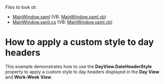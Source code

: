 <!-- default file list -->
*Files to look at*:

* [MainWindow.xaml](./CS/WpfApplication1/MainWindow.xaml) (VB: [MainWindow.xaml.vb](./VB/WpfApplication1/MainWindow.xaml.vb))
* [MainWindow.xaml.cs](./CS/WpfApplication1/MainWindow.xaml.cs) (VB: [MainWindow.xaml.vb](./VB/WpfApplication1/MainWindow.xaml.vb))
<!-- default file list end -->
# How to apply a custom style to day headers


<p>This example demonstrates how to use the <strong>DayView.DateHeaderStyle</strong> property to apply a custom style to day headers displayed in the <strong>Day View</strong> and <strong>Work-Week View</strong>.</p>

<br/>



